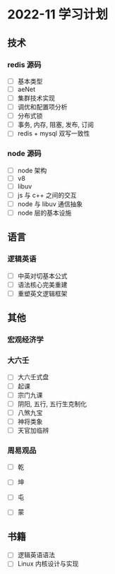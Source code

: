 # 2022-11 学习计划

## 技术

### redis 源码
- [ ] 基本类型
- [ ] aeNet
- [ ] 集群技术实现
- [ ] 调优和配置项分析
- [ ] 分布式锁
- [ ] 事务, 内存, 阻塞, 发布, 订阅
- [ ] redis + mysql 双写一致性

### node 源码
- [ ] node 架构
- [ ] v8
- [ ] libuv
- [ ] js 与 c++ 之间的交互
- [ ] node 与 libuv 通信抽象
- [ ] node 层的基本设施

## 语言

### 逻辑英语
- [ ] 中英对切基本公式
- [ ] 语法核心完美重建
- [ ] 重塑英文逻辑框架

## 其他

### 宏观经济学

### 大六壬
- [ ] 大六壬式盘
- [ ] 起课
- [ ] 宗门九课
- [ ] 阴阳, 五行, 五行生克制化
- [ ] 八煞九宝
- [ ] 神将类象
- [ ] 天官加临辨

### 周易观品
- [ ] 乾
- [ ] 坤
- [ ] 屯
- [ ] 蒙


## 书籍
- [ ] 逻辑英语语法
- [ ] Linux 内核设计与实现
<!-- - [ ] 深入理解 Linux 内核 -->
<!-- - [ ] 深入 Linux 内核架构 -->
